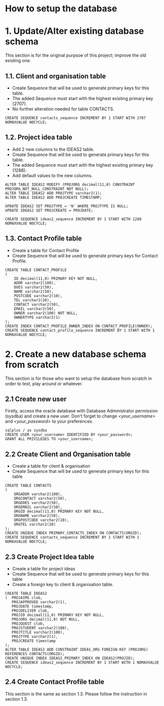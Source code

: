 # How to setup the database 


# 1. Update/Alter existing database schema
This section is for the original purpsoe of this project; improve the old existing one.

## 1.1. Client and organisation table
- Create Sequence that will be used to generate primary keys for this table.
- The added Sequence must start with the highest existing primary key (2707).
- No further alteration needed for table CONTACTS.

```
CREATE SEQUENCE contacts_sequence INCREMENT BY 1 START WITH 2707 NOMAXVALUE NOCYCLE;
```


## 1.2. Project idea table
- Add 2 new columns to the IDEAS2 table.
- Create Sequence that will be used to generate primary keys for this table.
- The added Sequence must start with the highest existing primary key (1288).
- Add default values to the new columns.

```
ALTER TABLE IDEAS2 MODIFY (PROJORG decimal(11,0) CONSTRAINT PROJORG_NOT_NULL_CONSTRAINT NOT NULL); 
ALTER TABLE IDEAS2 ADD PROJTYPE varchar2(1);
ALTER TABLE IDEAS2 ADD PROJCREATE TIMESTAMP;

UPDATE IDEAS2 SET PROJTYPE = 'N' WHERE PROJTYPE IS NULL;
UPDATE IDEAS2 SET PROJCREATE = PROJDATE;

CREATE SEQUENCE ideas2_sequence INCREMENT BY 1 START WITH 1288 NOMAXVALUE NOCYCLE;
```

## 1.3. Contact Profile table
 - Create a table for Contact Profile
 - Create Sequence that will be used to generate primary keys for Contact Profile.
 
```
CREATE TABLE CONTACT_PROFILE
(
	ID decimal(11,0) PRIMARY KEY NOT NULL,
	ADDR varchar2(100),
	DOES varchar2(50),
	NAME varchar2(50),
	POSTCODE varchar2(10),
	TEL varchar2(20),
	CONTACT varchar2(50),
	EMAIL varchar2(50),
	OWNER varchar2(100) NOT NULL,
	OWNERTYPE varchar2(1)
);
CREATE INDEX CONTACT_PROFILE_OWNER_INDEX ON CONTACT_PROFILE(OWNER);
CREATE SEQUENCE contact_profile_sequence INCREMENT BY 1 START WITH 1 NOMAXVALUE NOCYCLE; 
```


# 2. Create a new database schema from scratch
This section is for those who want to setup the database from scratch in order to test, play around or whatever.

## 2.1 Create new user
Firstly, access the oracle database with Database Administrator permission (sysdba) and create a new user.
Don't forget to change _<your_username>_ and _<your_password>_ to your preferences.

```
sqlplus / as sysdba
CREATE USER <your_username> IDENTIFIED BY <your_password>;
GRANT ALL PRIVILEGES TO <your_username>;
```


## 2.2 Create Client and Organisation table
 - Create a table for client & organisation
 - Create Sequence that will be used to generate primary keys for this table

```
CREATE TABLE CONTACTS
(
    ORGADDR varchar2(100),
    ORGCONTACT varchar2(50),
    ORGDOES varchar2(50),
    ORGEMAIL varchar2(50),
    ORGID decimal(11,0) PRIMARY KEY NOT NULL,
    ORGNAME varchar2(50),
    ORGPOSTCODE varchar2(10),
    ORGTEL varchar2(20)
);
CREATE UNIQUE INDEX PRIMARY_CONTACTS_INDEX ON CONTACTS(ORGID);
CREATE SEQUENCE contacts_sequence INCREMENT BY 1 START WITH 1 NOMAXVALUE NOCYCLE;
```


## 2.3 Create Project Idea table
 - Create a table for project ideas
 - Create Sequence that will be used to generate primary keys for this table
 - Create a foreign key to client & organisation table. 
 
```
CREATE TABLE IDEAS2
(  PROJAIMS clob,
   PROJAPPROVED varchar2(1),
   PROJDATE timestamp,
   PROJDELIVER clob,
   PROJID decimal(11,0) PRIMARY KEY NOT NULL,
   PROJORG decimal(11,0) NOT NULL,
   PROJQUEST clob,
   PROJSTUDENT varchar2(100),
   PROJTITLE varchar2(100),
   PROJTYPE varchar2(1),
   PROJCREATE timestamp
);
ALTER TABLE IDEAS2 ADD CONSTRAINT IDEAS_ORG FOREIGN KEY (PROJORG) REFERENCES CONTACTS(ORGID);
CREATE UNIQUE INDEX IDEAS2_PRIMARY_INDEX ON IDEAS2(PROJID);
CREATE SEQUENCE ideas2_sequence INCREMENT BY 1 START WITH 1 NOMAXVALUE NOCYCLE;
```


## 2.4 Create Contact Profile table
This section is the same as section 1.3. Please follow the instruction in section 1.3.


